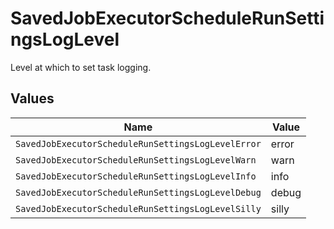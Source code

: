 # SavedJobExecutorScheduleRunSettingsLogLevel

Level at which to set task logging.


## Values

| Name                                               | Value                                              |
| -------------------------------------------------- | -------------------------------------------------- |
| `SavedJobExecutorScheduleRunSettingsLogLevelError` | error                                              |
| `SavedJobExecutorScheduleRunSettingsLogLevelWarn`  | warn                                               |
| `SavedJobExecutorScheduleRunSettingsLogLevelInfo`  | info                                               |
| `SavedJobExecutorScheduleRunSettingsLogLevelDebug` | debug                                              |
| `SavedJobExecutorScheduleRunSettingsLogLevelSilly` | silly                                              |